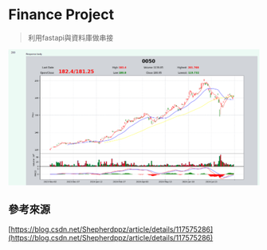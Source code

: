 # Finance Project

> 利用fastapi與資料庫做串接

![alt text](./image/stock_price.png)

## 參考來源

[https://blog.csdn.net/Shepherdppz/article/details/117575286](https://blog.csdn.net/Shepherdppz/article/details/117575286)
